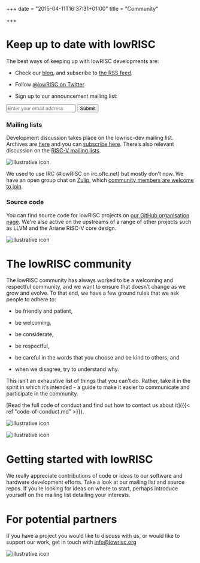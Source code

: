 +++
date = "2015-04-11T16:37:31+01:00"
title = "Community"

+++

# Keep up to date with lowRISC
The best ways of keeping up with lowRISC developments are:

 * Check our [blog](http://lowrisc.org/blog), and subscribe to [the RSS feed](https://www.lowrisc.org/index.xml).

 * Follow [@lowRISC on Twitter](https://twitter.com/lowRISC)

 * Sign up to our announcement mailing list:
  <form class="subscribe-form" action="http://subscribe.lowrisc.org/subscribe" method="post">
    <input name="email" type="email" placeholder="Enter your email address" required>
    <button type="submit" class="subscribe-button">Submit</button>
  </form>

### Mailing lists
Development discussion takes place on the lowrisc-dev mailing list. Archives are [here](https://listmaster.pepperfish.net/pipermail/lowrisc-dev-lists.lowrisc.org/) and you can [subscribe here](http://listmaster.pepperfish.net/cgi-bin/mailman/listinfo/lowrisc-dev-lists.lowrisc.org). There’s also relevant discussion on the [RISC-V mailing lists](http://riscv.org/mailing-lists/).

 ![illustrative icon](/img/chat.png "chat")

We used to use IRC (#lowRISC on irc.oftc.net) but mostly don’t now. We have an open group chat on [Zulip](https://zulipchat.com/), which [community members are welcome to join](https://lowrisc.zulipchat.com/register/). 

### Source code
You can find source code for lowRISC projects on [our GitHub organisation page](https://github.com/lowrisc). We're also active on the upstreams of a range of other projects such as LLVM and the Ariane RISC-V core design.

 ![illustrative icon](/img/code.png "code")

# The lowRISC community
The lowRISC community has always worked to be a welcoming and respectful community, and we want to ensure that doesn’t change as we grow and evolve. To that end, we have a few ground rules that we ask people to adhere to:

 * be friendly and patient,

 * be welcoming,

 * be considerate,

 * be respectful,

 * be careful in the words that you choose and be kind to others, and

 * when we disagree, try to understand why.

This isn’t an exhaustive list of things that you can’t do. Rather, take it in the spirit in which it’s intended - a guide to make it easier to communicate and participate in the community.

[Read the full code of conduct and find out how to contact us about it]({{< ref "code-of-conduct.md" >}}).

 ![illustrative icon](/img/people.png "people")

 ![illustrative icon](/img/people.png "people")

# Getting started with lowRISC
We really appreciate contributions of code or ideas to our software and hardware development efforts. Take a look at our mailing list and source repos.  If you’re looking for ideas on where to start, perhaps introduce yourself on the mailing list detailing your interests.

# For potential partners
If you have a project you would like to discuss with us, or would like to support our work, get in touch with info@lowrisc.org

 ![illustrative icon](/img/handshake.png "handshake")
